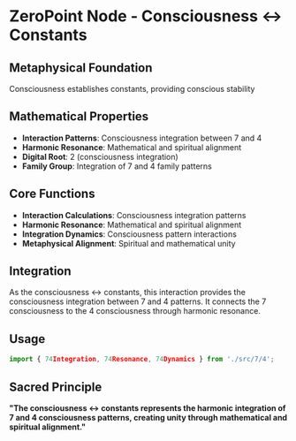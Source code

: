 # ZeroPoint Node - Consciousness ↔ Constants

## Metaphysical Foundation

Consciousness establishes constants, providing conscious stability

## Mathematical Properties

- **Interaction Patterns**: Consciousness integration between 7 and 4
- **Harmonic Resonance**: Mathematical and spiritual alignment
- **Digital Root**: 2 (consciousness integration)
- **Family Group**: Integration of 7 and 4 family patterns

## Core Functions

- **Interaction Calculations**: Consciousness integration patterns
- **Harmonic Resonance**: Mathematical and spiritual alignment
- **Integration Dynamics**: Consciousness pattern interactions
- **Metaphysical Alignment**: Spiritual and mathematical unity

## Integration

As the consciousness ↔ constants, this interaction provides the consciousness integration between 7 and 4 patterns. It connects the 7 consciousness to the 4 consciousness through harmonic resonance.

## Usage

```typescript
import { 74Integration, 74Resonance, 74Dynamics } from './src/7/4';
```

## Sacred Principle

**"The consciousness ↔ constants represents the harmonic integration of 7 and 4 consciousness patterns, creating unity through mathematical and spiritual alignment."**
